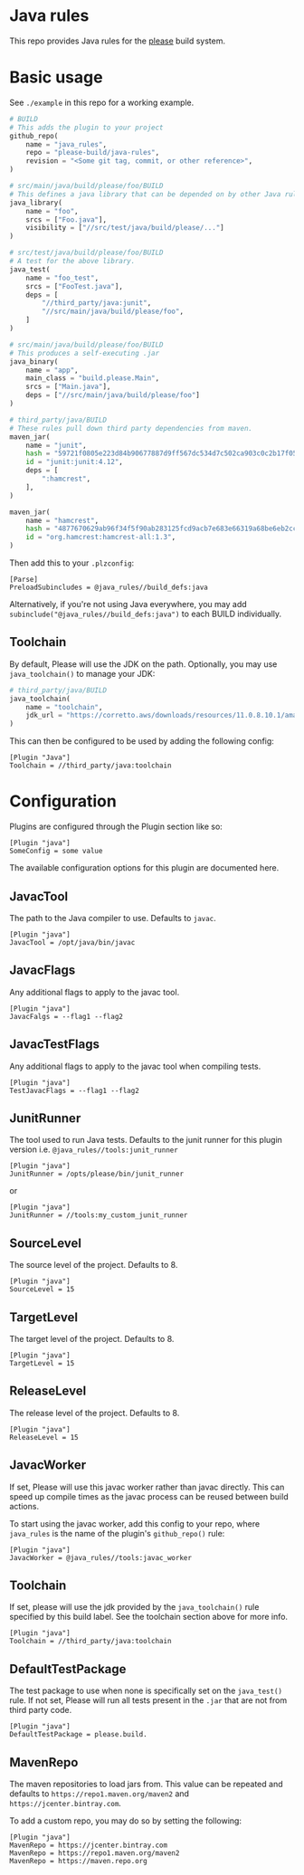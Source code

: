 # Java rules 

This repo provides Java rules for the [please](https://please.build) build system.

# Basic usage
See `./example` in this repo for a working example. 

```python
# BUILD
# This adds the plugin to your project
github_repo(
    name = "java_rules",
    repo = "please-build/java-rules",
    revision = "<Some git tag, commit, or other reference>",
)

# src/main/java/build/please/foo/BUILD
# This defines a java library that can be depended on by other Java rules
java_library(
    name = "foo",
    srcs = ["Foo.java"],
    visibility = ["//src/test/java/build/please/..."]
)

# src/test/java/build/please/foo/BUILD
# A test for the above library. 
java_test(
    name = "foo_test",
    srcs = ["FooTest.java"],
    deps = [
        "//third_party/java:junit", 
        "//src/main/java/build/please/foo",
    ]
)

# src/main/java/build/please/foo/BUILD
# This produces a self-executing .jar 
java_binary(
    name = "app",
    main_class = "build.please.Main",
    srcs = ["Main.java"],
    deps = ["//src/main/java/build/please/foo"]
)

# third_party/java/BUILD
# These rules pull down third party dependencies from maven. 
maven_jar(
    name = "junit",
    hash = "59721f0805e223d84b90677887d9ff567dc534d7c502ca903c0c2b17f05c116a",
    id = "junit:junit:4.12",
    deps = [
        ":hamcrest",
    ],
)

maven_jar(
    name = "hamcrest",
    hash = "4877670629ab96f34f5f90ab283125fcd9acb7e683e66319a68be6eb2cca60de",
    id = "org.hamcrest:hamcrest-all:1.3",
)
```

Then add this to your `.plzconfig`:
```
[Parse]
PreloadSubincludes = @java_rules//build_defs:java
```
Alternatively, if you're not using Java everywhere, you may add `subinclude("@java_rules//build_defs:java")` to each 
BUILD individually. 

## Toolchain
By default, Please will use the JDK on the path. Optionally, you may use `java_toolchain()` to manage your JDK:
```python
# third_party/java/BUILD
java_toolchain(
    name = "toolchain",
    jdk_url = "https://corretto.aws/downloads/resources/11.0.8.10.1/amazon-corretto-11.0.8.10.1-linux-x64.tar.gz",
)
```
This can then be configured to be used by adding the following config:

```
[Plugin "Java"]
Toolchain = //third_party/java:toolchain
```

# Configuration

Plugins are configured through the Plugin section like so:
```
[Plugin "java"]
SomeConfig = some value
```

The available configuration options for this plugin are documented here. 

## JavacTool 
The path to the Java compiler to use. Defaults to `javac`.

```
[Plugin "java"]
JavacTool = /opt/java/bin/javac
```

## JavacFlags
Any additional flags to apply to the javac tool. 

```
[Plugin "java"]
JavacFalgs = --flag1 --flag2
```

## JavacTestFlags
Any additional flags to apply to the javac tool when compiling tests. 

```
[Plugin "java"]
TestJavacFlags = --flag1 --flag2
```

## JunitRunner
The tool used to run Java tests. Defaults to the junit runner for this plugin version 
i.e. `@java_rules//tools:junit_runner`

```
[Plugin "java"]
JunitRunner = /opts/please/bin/junit_runner
```

or

```
[Plugin "java"]
JunitRunner = //tools:my_custom_junit_runner
```

## SourceLevel
The source level of the project. Defaults to 8. 
```
[Plugin "java"]
SourceLevel = 15
```

## TargetLevel
The target level of the project. Defaults to 8.
```
[Plugin "java"]
TargetLevel = 15
```

## ReleaseLevel
The release level of the project. Defaults to 8.
```
[Plugin "java"]
ReleaseLevel = 15
```

## JavacWorker
If set, Please will use this javac worker rather than javac directly. This can speed up compile times as the javac 
process can be reused between build actions.

To start using the javac worker, add this config to your repo, where `java_rules` is the name of the plugin's 
`github_repo()` rule:

```
[Plugin "java"]
JavacWorker = @java_rules//tools:javac_worker
```

## Toolchain
If set, please will use the jdk provided by the `java_toolchain()` rule specified by this build label. See the toolchain 
section above for more info.

```
[Plugin "java"]
Toolchain = //third_party/java:toolchain
```

## DefaultTestPackage
The test package to use when none is specifically set on the `java_test()` rule. If not set, Please will run all tests
present in the `.jar` that are not from third party code. 

```
[Plugin "java"]
DefaultTestPackage = please.build.
```

## MavenRepo
The maven repositories to load jars from. This value can be repeated and defaults to `https://repo1.maven.org/maven2` 
and `https://jcenter.bintray.com`. 

To add a custom repo, you may do so by setting the following:  
```
[Plugin "java"]
MavenRepo = https://jcenter.bintray.com
MavenRepo = https://repo1.maven.org/maven2
MavenRepo = https://maven.repo.org
```